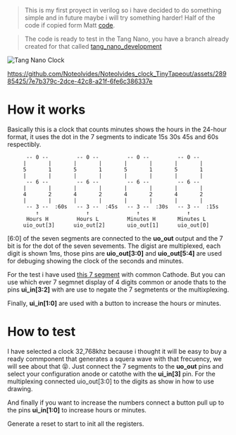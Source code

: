 
>This is my first proyect in verilog so i have decided to do something simple and in future maybe i will try something harder! Half of the code if copied form Matt [code](https://github.com/mattvenn/tt04-vga-clock/blob/main/src/vga_clock.v).

>The code is ready to test in the Tang Nano, you have a branch already created for that called [tang_nano_development](https://github.com/Noteolvides/Noteolvides_clock_TinyTapeout/tree/tang_nano_development)

![Tang Nano Clock](https://github.com/Noteolvides/Noteolvides_clock_TinyTapeout/assets/28985425/04811332-4ded-41cd-818d-212c6237f6e6)


https://github.com/Noteolvides/Noteolvides_clock_TinyTapeout/assets/28985425/7e7b379c-2dce-42c8-a21f-6fe6c386337e


# How it works
Basically this is a clock that counts minutes shows the hours in the 24-hour format, it uses the dot in the 7 segments to indicate 15s 30s 45s and 60s respectibly.

```
      -- 0 --         -- 0 --         -- 0 --         -- 0 --   
     |       |       |       |       |       |       |       |  
     5       1       5       1       5       1       5       1  
     |       |       |       |       |       |       |       |  
      -- 6 --         -- 6 --         -- 6 --         -- 6 --   
     |       |       |       |       |       |       |       |  
     4       2       4       2       4       2       4       2  
     |       |       |       |       |       |       |       |  
      -- 3 --  :60s   -- 3 --  :45s   -- 3 --  :30s   -- 3 --  :15s
         ↑               ↑               ↑               ↑    
      Hours H         Hours L         Minutes H       Minutes L
     uio_out[3]      uio_out[2]       uio_out[1]      uio_out[0]     
```

[6:0] of the seven segments are connected to the **uo_out** output and the 7 bit is for the dot of the seven sevements.
The digist are multiplexed, each digit is shown 1ms, those pins are **uio_out[3:0]** and **uio_out[5:4]** are used for debuging showing the clock of the seconds and minutes.

For the test i have used [this 7 segment](https://www.tme.eu/es/details/kw4-804cgb/7-segment-led-displays/luckylight/?utm_campaign=compare-2019-08&utm_medium=cpc&utm_source=findchips.com) with common Cathode. But you can use which ever 7 segmnet display of 4 digits common or anode thats to the pins **ui_in[3:2]** with are use to negate the 7 segmetents or the multixplexing. 

Finally, **ui_in[1:0]** are used with a button to increase the hours or minutes.


# How to test 
I have selected a clock 32,768khz because i thought it will be easy to buy a ready commponent that generates a squera wave with that frecuency, we will see about that :stuck_out_tongue_closed_eyes:.
Just connect the 7 segments to the **uo_out** pins and select your configuration anode or catothe with the **ui_in[3]** pin.
For the multiplexing connected uio_out[3:0] to the digits as show in how to use drawing.

And finally if you want to increase the numbers connect a button pull up to the pins **ui_in[1:0]** to increase hours or minutes.

Generate a reset to start to init all the registers.
